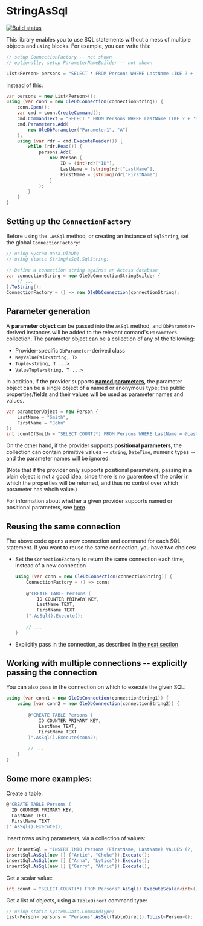 # StringAsSql

[![Build status](https://ci.appveyor.com/api/projects/status/venckqx9v0260k0i?svg=true)](https://ci.appveyor.com/project/zspitz/stringassql)

This library enables you to use SQL statements without a mess of multiple objects and `using` blocks. For example, you can write this:
```csharp
// setup ConnectionFactory -- not shown
// optionally, setup ParameterNameBuilder -- not shown

List<Person> persons = "SELECT * FROM Persons WHERE LastName LIKE ? + '%'".AsSql("A").ToList<Person>();
```
instead of this:
```csharp
var persons = new List<Person>();
using (var conn = new OleDbConnection(connectionString)) {
    conn.Open();
    var cmd = conn.CreateCommand();
    cmd.CommandText = "SELECT * FROM Persons WHERE LastName LIKE ? + '%'";
    cmd.Parameters.Add(
        new OleDbParameter("Parameter1", "A")
    );
    using (var rdr = cmd.ExecuteReader()) {
        while (rdr.Read()) {
            persons.Add(
                new Person {
                    ID = (int)rdr["ID"],
                    LastName = (string)rdr["LastName"],
                    FirstName = (string)rdr["FirstName"]
                }
            );
        }
    }
}
```
## Setting up the `ConnectionFactory`
Before using the `.AsSql` method, or creating an instance of `SqlString`, set the global `ConnectionFactory`:
```csharp
// using System.Data.OleDb;
// using static StringAsSql.SqlString;

// Define a connection string against an Access database
var connectionString = new OleDbConnectionStringBuilder {
    // ...
}.ToString();
ConnectionFactory = () => new OleDbConnection(connectionString);
```
## Parameter generation
A **parameter object** can be passed into the `AsSql` method, and `DbParameter`-derived instances will be added to the relevant comand's `Parameters` collection. The parameter object can be a collection of any of the following:
* Provider-specific `DbParameter`-derived class
* `KeyValuePair<string, T>`
* `Tuple<string, T ...>`
* `ValueTuple<string, T ...>`

In addition, if the provider supports [**named parameters**](https://docs.microsoft.com/en-us/dotnet/framework/data/adonet/configuring-parameters-and-parameter-data-types#working-with-parameter-placeholders), the parameter object can be a single object of a named or anonymous type;  the public properties/fields and their values will be used as parameter names and values.
```csharp
var parameterObject = new Person {
    LastName = "Smith",
    FirstName = "John"
};
int countOfSmith = "SELECT COUNT(*) FROM Persons WHERE LastName = @LastName AND FirstName = @FirstName".AsSql(parameterObject).ToList<Person>();
```
On the other hand, if the provider supports **positional parameters**,  the collection can contain primitive values -- `string`, `DateTime`, numeric types -- and the parameter names will be ignored.

(Note that if the provider only supports positional parameters, passing in a plain object is not a good idea, since there is no guarentee of the order in which the properties will be returned, and thus no control over which parameter has whcih value.)

For information about whether a given provider supports named or positional parameters, see [here](http://bobby-tables.com/adodotnet#placeholder-syntax).

## Reusing the same connection

The above code opens a new connection and command for each SQL statement. If you want to reuse the same connection, you have two choices:

* Set the `ConnectionFactory` to return the same connection each time, instead of a new connection
  ```csharp
  using (var conn = new OleDbConnection(connectionString)) {
      ConnectionFactory = () => conn;
      
      @"CREATE TABLE Persons (
          ID COUNTER PRIMARY KEY, 
          LastName TEXT,
          FirstName TEXT
      )".AsSql().Execute();
      
      // ...
  }
  ```
  
* Explicitly pass in the connection, as described in [the next section](https://github.com/zspitz/StringAsSql/blob/master/README.md#working-with-multiple-connections----explicitly-passing-the-connection)


## Working with multiple connections -- explicitly passing the connection

You can also pass in the connection on which to execute the given SQL:
```csharp
using (var conn1 = new OleDbConnection(connectionString1)) {
    using (var conn2 = new OleDbConnection(connectionString2)) {
    
        @"CREATE TABLE Persons (
            ID COUNTER PRIMARY KEY, 
            LastName TEXT,
            FirstName TEXT
        )".AsSql().Execute(conn2);
        
        // ...
    }
}
```

## Some more examples:

Create a table:
```csharp
@"CREATE TABLE Persons (
  ID COUNTER PRIMARY KEY, 
  LastName TEXT,
  FirstName TEXT
)".AsSql().Execute();
```

Insert rows using parameters, via a collection of values:
```csharp
var insertSql = "INSERT INTO Persons (FirstName, LastName) VALUES (?, ?)";
insertSql.AsSql(new [] {"Artie", "Choke"}).Execute();
insertSql.AsSql(new [] {"Anna", "Lytics"}).Execute();
insertSql.AsSql(new [] {"Gerry", "Atric"}).Execute();
```

Get a scalar value:
```csharp
int count = "SELECT COUNT(*) FROM Persons".AsSql().ExecuteScalar<int>();
```

Get a list of objects, using a `TableDirect` command type:
```csharp
// using static System.Data.CommandType;
List<Person> persons = "Persons".AsSql(TableDirect).ToList<Person>();
```